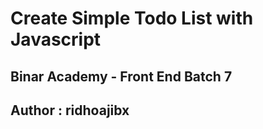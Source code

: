 # Create Simple Todo List with Javascript

## Binar Academy - Front End Batch 7
## Author : ridhoajibx

